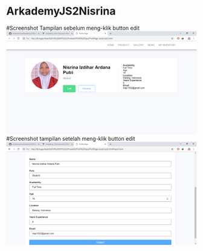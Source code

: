 # ArkademyJS2Nisrina
#Screenshot Tampilan sebelum meng-klik button edit
![alt](https://github.com/Ardananisrina/ArkademyJS2Nisrina/blob/master/JavaScript2-awal.png?raw=true)
#Screenshot tampilan setelah meng-klik button edit
![alt](https://github.com/Ardananisrina/ArkademyJS2Nisrina/blob/master/JavaScript2-EditForm%20dan%20InputForm.png?raw=true)
